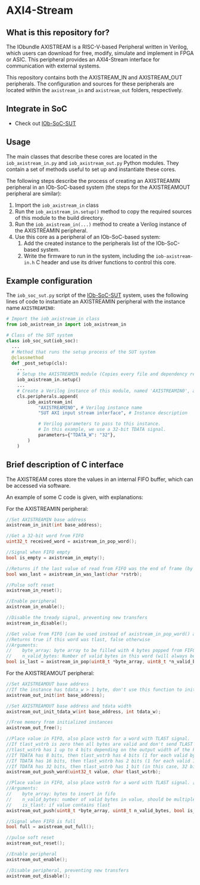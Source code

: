 # AXI4-Stream #

## What is this repository for? ##

The IObundle AXISTREAM is a RISC-V-based Peripheral written in Verilog, which users
can download for free, modify, simulate and implement in FPGA or ASIC. 
This peripheral provides an AXI4-Stream interface for communication with external systems.

This repository contains both the AXISTREAM_IN and AXISTREAM_OUT peripherals.
The configuration and sources for these peripherals are located within the `axistream_in` and `axistream_out` folders, respectively.

## Integrate in SoC ##

* Check out [IOb-SoC-SUT](https://github.com/IObundle/iob-soc-sut)

## Usage

The main classes that describe these cores are located in the `iob_axistream_in.py` and `iob_axistream_out.py` Python modules. They contain a set of methods useful to set up and instantiate these cores.

The following steps describe the process of creating an AXISTREAMIN peripheral in an IOb-SoC-based system (the steps for the AXISTREAMOUT peripheral are similar):
1) Import the `iob_axistream_in` class
2) Run the `iob_axistream_in.setup()` method to copy the required sources of this module to the build directory.
3) Run the `iob_axistream_in(...)` method to create a Verilog instance of the AXISTREAMIN peripheral.
4) Use this core as a peripheral of an IOb-SoC-based system:
    1) Add the created instance to the peripherals list of the IOb-SoC-based system.
    2) Write the firmware to run in the system, including the `iob-axistream-in.h` C header and use its driver functions to control this core.

## Example configuration

The `iob_soc_sut.py` script of the [IOb-SoC-SUT](https://github.com/IObundle/iob-soc-sut) system, uses the following lines of code to instantiate an AXISTREAMIN peripheral with the instance name `AXISTREAMIN0`:
```Python
# Import the iob_axistream_in class
from iob_axistream_in import iob_axistream_in

# Class of the SUT system
class iob_soc_sut(iob_soc):
  ...
  # Method that runs the setup process of the SUT system
  @classmethod
  def _post_setup(cls):
    ...
    # Setup the AXISTREAMIN module (Copies every file and dependency required to the build directory)
    iob_axistream_in.setup()
    ...
    # Create a Verilog instance of this module, named 'AXISTREAMIN0', and add it to the peripherals list of the system.
    cls.peripherals.append(
        iob_axistream_in(
            "AXISTREAMIN0", # Verilog instance name
            "SUT AXI input stream interface", # Instance description

            # Verilog parameters to pass to this instance.
            # In this example, we use a 32-bit TDATA signal.
            parameters={"TDATA_W": "32"},
        )
    )
```

## Brief description of C interface ##

The AXISTREAM cores store the values in an internal FIFO buffer, which can be accessed via software.

An example of some C code is given, with explanations:

For the AXISTREAMIN peripheral:
```C
//Set AXISTREAMIN base address
axistream_in_init(int base_address);

//Get a 32-bit word from FIFO
uint32_t received_word = axistream_in_pop_word();

//Signal when FIFO empty
bool is_empty = axistream_in_empty();

//Returns if the last value of read from FIFO was the end of frame (by TLAST signal) and gets rstrb from that value
bool was_last = axistream_in_was_last(char *rstrb);

//Pulse soft reset
axistream_in_reset();

//Enable peripheral
axistream_in_enable();

//Disable the tready signal, preventing new transfers
axistream_in_disable();

//Get value from FIFO [can be used instead of axistream_in_pop_word() and axistream_in_was_last()]
//Returns true if this word was tlast, false otherwise
//Arguments:
//    byte_array: byte array to be filled with 4 bytes popped from FIFO word
//    n_valid_bytes: Number of valid bytes in this word (will always be 4 if tlast is not active)
bool is_last = axistream_in_pop(uint8_t *byte_array, uint8_t *n_valid_bytes);
```

For the AXISTREAMOUT peripheral:
```C
//Set AXISTREAMOUT base address
//If the instance has tdata_w > 1 byte, don't use this function to initialize it. Use function: axistream_out_init_tdata_w()
axistream_out_init(int base_address);

//Set AXISTREAMOUT base address and tdata width
axistream_out_init_tdata_w(int base_address, int tdata_w);

//Free memory from initialized instances
axistream_out_free();

//Place value in FIFO, also place wstrb for a word with TLAST signal.
//If tlast_wstrb is zero then all bytes are valid and don't send TLAST signal
//tlast_wstrb has 1 up to 4 bits depending on the output width of the FIFO (width of TDATA signal). 
//If TDATA has 8 bits, then tlast_wstrb has 4 bits (1 for each valid byte of the last 32bit word in FIFO);
//If TDATA has 16 bits, then tlast_wstrb has 2 bits (1 for each valid 16-bit word of the last 32bit word in FIFO);
//If TDATA has 32 bits, then tlast_wstrb has 1 bit (in this case, 32 bits are always valid independently of tlast_wstrb, this bit only selects if we send TLAST signal)
axistream_out_push_word(uint32_t value, char tlast_wstrb);

//Place value in FIFO, also place wstrb for a word with TLAST signal. [can be used instead of axistream_out_push_word()]
//Arguments:
//    byte_array: bytes to insert in fifo
//    n_valid_bytes: number of valid bytes in value, should be multiple of tdata_w
//    is_tlast: if value contains tlast
axistream_out_push(uint8_t *byte_array, uint8_t n_valid_bytes, bool is_tlast);

//Signal when FIFO is full
bool full = axistream_out_full();

//pulse soft reset
axistream_out_reset();

//Enable peripheral
axistream_out_enable();

//Disable peripheral, preventing new transfers
axistream_out_disable();
```
